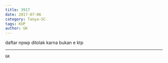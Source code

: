 ```yaml
---
title: 3917
date: 2017-07-06
category: Tanya-SC
tags: KUP
author: GK
---
```


daftar npwp ditolak karna bukan e ktp

---



`GK`
